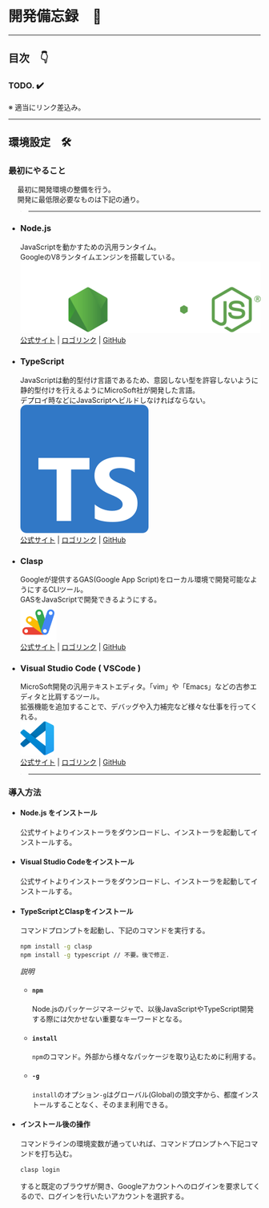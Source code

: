 <!--
コメントアウト
デザイン用絵文字サイト：https://emojidb.org/

マークダウン記法に関連するいろいろ
Qiita(コメントアウトについて): https://qiita.com/yu0819ki/items/e1e1d20cedc68706ba23
Qiita(Markdown初歩の初歩): https://qiita.com/hachihacchi/items/46ea7251f1e5675b1ecb
Qiita(Markdownチートシート): https://qiita.com/Qiita/items/c686397e4a0f4f11683d
Qiita(VSCode Markdown拡張): https://qiita.com/ryokat3/items/fe61d9234be2e147cb7f

記法：
    ＜空白スペース＞ // 下へ行くほどスペースの幅が広くなる
        &thinsp;    
        &nbsp;  // ← 半角スペースと同等
        &ensp;
        &emsp;  // ← 全角スペースと同等
-->

# 開発備忘録　🧠

---

## 目次　👇

### TODO. ✔️

※ 適当にリンク差込み。

---

## 環境設定　🛠️

### 最初にやること

&emsp; 最初に開発環境の整備を行う。</br>
&emsp; 開発に最低限必要なものは下記の通り。

> ---

* ### **Node.js**</br>

  JavaScriptを動かすための汎用ランタイム。</br>
  GoogleのV8ランタイムエンジンを搭載している。</br>
  ![](./_ico/nodejsLight.svg)</br>
  [公式サイト](https://nodejs.org/ja "Nodejs")&nbsp;|&nbsp;[ロゴリンク](https://nodejs.org/ja/about/branding "Nodejs")&nbsp;|&nbsp;[GitHub](https://github.com/nodejs/node "GitHub")

* ### **TypeScript**</br>

  JavaScriptは動的型付け言語であるため、意図しない型を許容しないように</br>
  静的型付けを行えるようにMicroSoft社が開発した言語。</br>
  デプロイ時などにJavaScriptへビルドしなければならない。</br>
  ![](./_ico/ts-logo-128.svg)</br>
  [公式サイト](https://www.typescriptlang.org/ "TypeScript")&nbsp;|&nbsp;[ロゴリンク](https://www.typescriptlang.org/branding/ "TypeScript")&nbsp;|&nbsp;[GitHub](https://github.com/microsoft/TypeScript/#readme "GitHub")

* ### **Clasp**</br>

  Googleが提供するGAS(Google App Script)をローカル環境で開発可能なようにするCLIツール。</br>
  GASをJavaScriptで開発できるようにする。</br>
  <img src="./_ico/Google_Apps_Script.svg" width="15%"/></br>
  [公式サイト](https://developers.google.com/apps-script/guides/clasp?hl=ja "Google")&nbsp;|&nbsp;[ロゴリンク](https://upload.wikimedia.org/wikipedia/commons/2/2f/Google_Apps_Script.svg "Wiki")&nbsp;|&nbsp;[GitHub](https://github.com/google/clasp "GitHub")

* ### **Visual Studio Code ( VSCode )**</br>

  MicroSoft開発の汎用テキストエディタ。「vim」や「Emacs」などの古参エディタと比肩するツール。</br>
  拡張機能を追加することで、デバッグや入力補完など様々な仕事を行ってくれる。</br>
  <img src="./_ico/Visual_Studio_Code_1.35_icon.svg" width="14%"/></br>
  [公式サイト](https://code.visualstudio.com/ "Visual Studio Code")&nbsp;|&nbsp;[ロゴリンク](https://upload.wikimedia.org/wikipedia/commons/9/9a/Visual_Studio_Code_1.35_icon.svg "Wiki")&nbsp;|&nbsp;[GitHub](https://github.com/microsoft/vscode "GitHub")

> ---

### 導入方法

* #### Node.js をインストール

  公式サイトよりインストーラをダウンロードし、インストーラを起動してインストールする。

* #### Visual Studio Codeをインストール

  公式サイトよりインストーラをダウンロードし、インストーラを起動してインストールする。

* #### TypeScriptとClaspをインストール
  
  コマンドプロンプトを起動し、下記のコマンドを実行する。

  ```cmd s.txt
  npm install -g clasp
  npm install -g typescript // 不要。後で修正.
  ```

  *説明*
  
  * #### `npm`
  
    Node.jsのパッケージマネージャで、以後JavaScriptやTypeScript開発する際には欠かせない重要なキーワードとなる。
  
  * #### `install`
    `npm`のコマンド。外部から様々なパッケージを取り込むために利用する。

  * #### `-g`
  
    `install`のオプション`-g`はグローバル(Global)の頭文字から、都度インストールすることなく、そのまま利用できる。

* #### インストール後の操作

  コマンドラインの環境変数が通っていれば、コマンドプロンプトへ下記コマンドを打ち込む。

  ```cmd
  clasp login
  ```

  すると既定のブラウザが開き、Googleアカウントへのログインを要求してくるので、ログインを行いたいアカウントを選択する。

  